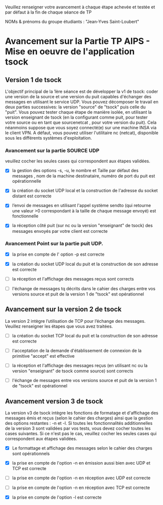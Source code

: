 Veuillez renseigner votre avancement à chaque étape achevée et testée et par défaut à la fin de chaque séance de TP 

NOMs & prénoms du groupe étudiants :  "Jean-Yves Saint-Loubert"

# Avancement sur la Partie TP AIPS - Mise en oeuvre de l'application tsock 

## Version 1 de tsock 
L'objectif principal de la 1ère séance est de développer la v1 de tsock: coder une version de la source et une version du puit capables d'échanger des messages en utilisant le service UDP.  Vous pouvez décomposer le travail en deux parties successives: la version "source" de "tsock" puis celle du "puit". Vous pouvez tester chaque étape de manière isolée, en utilisant la version enseignant de tsock (en la configurant comme puit, pour tester votre source ou en tant que sourcenetcat , pour votre version du puit).  Cela néanmoins suppose que vous soyez connecté(e) sur une machine INSA via le client VPN. A défaut, vous pouvez  utiliser l'utilitaire nc (netcat), disponible sous les différents systèmes d'exploitation. 

### Avancement sur la partie SOURCE UDP
veuillez cocher les seules cases qui correspondent aux étapes validées.  

- [X] la gestion des options -s, -u,  le nombre et Taille par défaut des messages , nom de la machine destinataire,  numéro de port du puit est opérationnelle

- [X] la création du socket UDP local et la construction de l'adresse du socket distant est correcte

- [X] l’envoi de messages en utilisant l'appel système sendto (qui retourne une valeur >0 correspondant à la taille de chaque message envoyé) est fonctionnelle 

- [X] la réception côté puit (sur nc ou la version "enseignant" de tsock) des messages envoyés par votre client est correcte

### Avancement Point sur la partie puit UDP.

- [X] la prise en compte de l' option -p est correcte

- [X] la création du socket UDP local du puit et la construction de son adresse est correcte

- [ ] la réception et l'affichage des messages reçus sont corrects

- [ ] l'échange de messages tq décrits dans le cahier des charges entre vos versions source et puit de la version 1 de "tsock" est opérationnel

## Avancement sur la version 2 de tsock
La version 2 intègre l’utilisation de TCP pour l’échange des messages. Veuillez renseigner les étapes que vous avez traitées.  

- [ ] la création du socket TCP local du puit et la construction de son adresse est correcte

- [ ] l'acceptation de la demande d'établissement de connexion de la primitive "accept" est effective 

- [ ] la réception et l'affichage des messages reçus  (en utilisant nc ou la version "enseignant" de tsock comme source)  sont corrects 

- [ ] l'échange de messages entre vos versions source et puit de la version 1 de "tsock" est opérationnel

## Avancement version 3 de tsock

La version v3 de tsock intègre les fonctions de formatage et d'affichage des messages émis et reçus (selon le cahier des charges) ainsi que la gestion des options restantes : -n  et -l. Si toutes les fonctionnalités additionnelles de la version 3 sont validées par vos tests, vous devez cocher toutes les cases suivantes. Si ce n'est pas le cas, veuillez cocher les seules cases qui correspondent aux étapes validées.  

- [X] Le formattage et affichage des messages selon le cahier des charges sont opérationnels

- [X] la prise en compte de l'option -n en émission aussi bien avec UDP et TCP est correcte

- [ ] la prise en compte de l'option -n en réception avec UDP est correcte

- [ ] la prise en compte de l'option -n en réception avec TCP est correcte

- [X] la prise en compte de l'option -l est correcte

